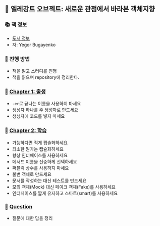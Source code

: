 ## 🚀 엘레강트 오브젝트: 새로운 관점에서 바라본 객체지향

### 📚 책 정보
- [도서 정보](http://www.yes24.com/Product/Goods/96193044)
- 저: Yegor Bugayenko

### 🎯 진행 방법
- 책을 읽고 스터디를 진행
- 책을 읽으며 repository에 정리한다.

### 🐣 [Chapter 1: 출생](https://github.com/saseungmin/reading_books_record_repository/tree/master/%EC%97%98%EB%A0%88%EA%B0%95%ED%8A%B8%20%EC%98%A4%EB%B8%8C%EC%A0%9D%ED%8A%B8/Chapter%201)
- `-er`로 끝나는 이름을 사용하지 마세요
- 생성자 하나를 주 생성자로 만드세요
- 생성자에 코드를 넣지 마세요

### 🐣 [Chapter 2: 학습](https://github.com/saseungmin/reading_books_record_repository/tree/master/%EC%97%98%EB%A0%88%EA%B0%95%ED%8A%B8%20%EC%98%A4%EB%B8%8C%EC%A0%9D%ED%8A%B8/Chapter%202)
- 가능하다면 적게 캡슐화하세요
- 최소한 뭔가는 캡슐화하세요
- 항상 인터페이스를 사용하세요
- 메서드 이름을 신중하게 선택하세요
- 퍼블릭 상수를 사용하지 마세요
- 불변 객체로 만드세요
- 문서를 작성하는 대신 테스트를 만드세요
- 모의 객체(Mock) 대신 페이크 객체(Fake)를 사용하세요
- 인터페이스를 짧게 유지하고 스마트(smart)를 사용하세요


### 🐣 [Question](https://github.com/saseungmin/reading_books_record_repository/tree/master/%EC%97%98%EB%A0%88%EA%B0%95%ED%8A%B8%20%EC%98%A4%EB%B8%8C%EC%A0%9D%ED%8A%B8/Question)
- 질문에 대한 답을 정리